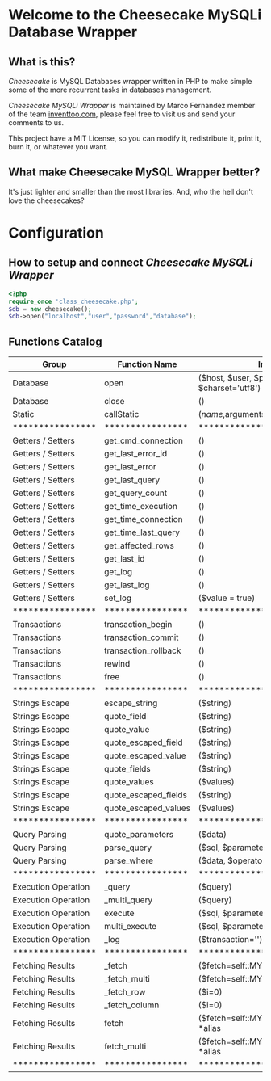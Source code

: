 # Welcome to the Cheesecake MySQLi Database Wrapper 

## What is this?
*Cheesecake* is MySQL Databases wrapper written in PHP to make simple some of the more recurrent tasks in databases management.

*Cheesecake MySQLi Wrapper* is maintained by Marco Fernandez member of the team [inventtoo.com](http://inventtoo.com), please feel free to visit us and send your comments to us.

This project have a MIT License, so you can modify it, redistribute it, print it, burn it, or whatever you want.

## What make Cheesecake MySQL Wrapper better?
It's just lighter and smaller than the most libraries. And, who the hell don't love the cheesecakes?

# Configuration

## How to setup and connect *Cheesecake MySQLi Wrapper*

```php
<?php
require_once 'class_cheesecake.php';
$db = new cheesecake();
$db->open("localhost","user","password","database");
```
## Functions Catalog

|Group|Function Name|Input|
| --- | --- | --- |
|Database           |open                 |($host, $user, $pswd, $db, $port='', $charset='utf8')|
|Database           |close                |()|
|Static             |callStatic           |($name,$arguments)|
| ****************  | ****************    | **************** |
|Getters / Setters  |get_cmd_connection   |()|
|Getters / Setters  |get_last_error_id    |()|
|Getters / Setters  |get_last_error       |()|
|Getters / Setters  |get_last_query       |()|
|Getters / Setters  |get_query_count      |()|
|Getters / Setters  |get_time_execution   |()|
|Getters / Setters  |get_time_connection  |()|
|Getters / Setters  |get_time_last_query  |()|
|Getters / Setters  |get_affected_rows    |()|
|Getters / Setters  |get_last_id          |()|
|Getters / Setters  |get_log              |()|
|Getters / Setters  |get_last_log         |()|
|Getters / Setters  |set_log              |($value = true)|
| ****************  | ****************    | **************** |
|Transactions       |transaction_begin    |()|
|Transactions       |transaction_commit   |()|
|Transactions       |transaction_rollback |()|
|Transactions       |rewind               |()|
|Transactions       |free                 |()|
| ****************  | ****************    | **************** |
|Strings Escape     |escape_string        |($string)|
|Strings Escape     |quote_field          |($string)|
|Strings Escape     |quote_value          |($string)|
|Strings Escape     |quote_escaped_field  |($string)|
|Strings Escape     |quote_escaped_value  |($string)|
|Strings Escape     |quote_fields         |($string)|
|Strings Escape     |quote_values         |($values)|
|Strings Escape     |quote_escaped_fields |($string)|
|Strings Escape     |quote_escaped_values |($values)|
| ****************  | ****************    | **************** |
|Query Parsing      |quote_parameters     |($data)|
|Query Parsing      |parse_query          |($sql, $parameters)|
|Query Parsing      |parse_where          |($data, $operators='AND')|
| ****************  | ****************    | **************** |
|Execution Operation|_query               |($query)|
|Execution Operation|_multi_query         |($query)|
|Execution Operation|execute              |($sql, $parameters = array())|
|Execution Operation|multi_execute        |($sql, $parameters = array())|
|Execution Operation|_log                 |($transaction='')|
| ****************  | ****************    | **************** |
|Fetching Results   |_fetch               |($fetch=self::MYSQLI_ROW_ASSOC)|
|Fetching Results   |_fetch_multi         |($fetch=self::MYSQLI_ROW_ASSOC)|
|Fetching Results   |_fetch_row           |($i=0)|
|Fetching Results   |_fetch_column        |($i=0)|
|Fetching Results   |fetch                |($fetch=self::MYSQLI_ROW_ASSOC) *alias|
|Fetching Results   |fetch_multi          |($fetch=self::MYSQLI_ROW_ASSOC) *alias|
| ****************  | ****************    | **************** |

